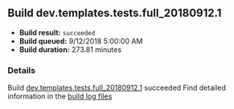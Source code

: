 ## Build dev.templates.tests.full_20180912.1
- **Build result:** `succeeded`
- **Build queued:** 9/12/2018 5:00:00 AM
- **Build duration:** 273.81 minutes
### Details
Build [dev.templates.tests.full_20180912.1](https://winappstudio.visualstudio.com/web/build.aspx?pcguid=a4ef43be-68ce-4195-a619-079b4d9834c2&builduri=vstfs%3a%2f%2f%2fBuild%2fBuild%2f26240) succeeded
Find detailed information in the [build log files](https://uwpctdiags.blob.core.windows.net/buildlogs/dev.templates.tests.full_20180912.1_logs.zip)
